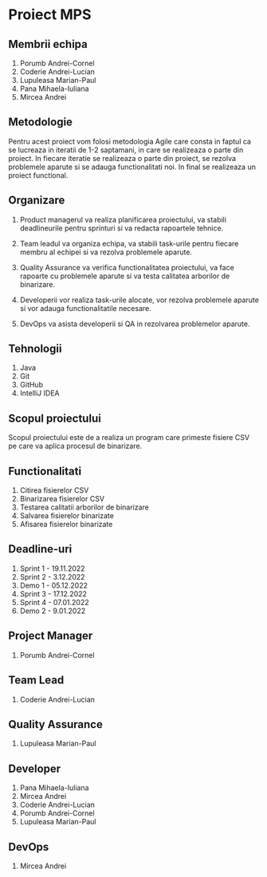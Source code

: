 # Proiect MPS 
## Membrii echipa
1. Porumb Andrei-Cornel
2. Coderie Andrei-Lucian
3. Lupuleasa Marian-Paul
4. Pana Mihaela-Iuliana
5. Mircea Andrei

## Metodologie
Pentru acest proiect vom folosi metodologia Agile care consta in faptul ca se lucreaza in iteratii de 1-2 saptamani, in care se realizeaza o parte din proiect. In fiecare iteratie se realizeaza o parte din proiect, se rezolva problemele aparute si se adauga functionalitati noi. In final se realizeaza un proiect functional.

## Organizare
1. Product managerul va realiza planificarea proiectului, va stabili deadlineurile pentru sprinturi si va redacta rapoartele tehnice.

2. Team leadul va organiza echipa, va stabili task-urile pentru fiecare membru al echipei si va rezolva problemele aparute.

3. Quality Assurance va verifica functionalitatea proiectului, va face rapoarte cu problemele aparute si va testa calitatea arborilor de binarizare.

4. Developerii vor realiza task-urile alocate, vor rezolva problemele aparute si vor adauga functionalitatile necesare.

5. DevOps va asista developerii si QA in rezolvarea problemelor aparute.

## Tehnologii
1. Java
2. Git
3. GitHub
4. IntelliJ IDEA

## Scopul proiectului
Scopul proiectului este de a realiza un program care primeste fisiere CSV pe care va aplica procesul de binarizare. 

## Functionalitati
1. Citirea fisierelor CSV
2. Binarizarea fisierelor CSV
3. Testarea calitatii arborilor de binarizare
4. Salvarea fisierelor binarizate
5. Afisarea fisierelor binarizate

## Deadline-uri
1. Sprint 1 - 19.11.2022
2. Sprint 2 - 3.12.2022
3. Demo 1 - 05.12.2022
4. Sprint 3 - 17.12.2022
5. Sprint 4 - 07.01.2022
6. Demo 2 - 9.01.2022

## Project Manager
1. Porumb Andrei-Cornel

## Team Lead
1. Coderie Andrei-Lucian

## Quality Assurance
1. Lupuleasa Marian-Paul

## Developer
1. Pana Mihaela-Iuliana
2. Mircea Andrei
3. Coderie Andrei-Lucian
4. Porumb Andrei-Cornel
5. Lupuleasa Marian-Paul

## DevOps
1. Mircea Andrei


